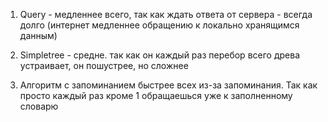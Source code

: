 1. Query - медленнее всего, так как ждать ответа от сервера - всегда долго (интернет медленнее обращению к локально хранящимся данным)

2. Simpletree - средне. так как он каждый раз перебор всего древа устраивает, он пошустрее, но сложнее

3. Алгоритм с запоминанием быстрее всех из-за запоминания. Так как просто каждый раз кроме 1 обращаешься уже к заполненному словарю